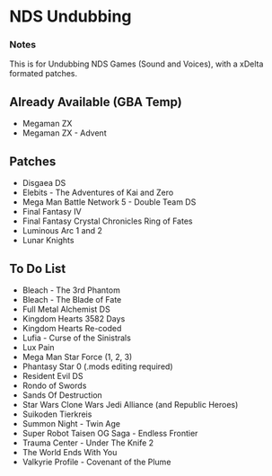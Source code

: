 # NDS Undubbing
### Notes
This is for Undubbing NDS Games (Sound and Voices), with a xDelta formated patches.

## Already Available (GBA Temp)

- Megaman ZX
- Megaman ZX - Advent

## Patches

- Disgaea DS
- Elebits - The Adventures of Kai and Zero
- Mega Man Battle Network 5 - Double Team DS
- Final Fantasy IV
- Final Fantasy Crystal Chronicles Ring of Fates
- Luminous Arc 1 and 2
- Lunar Knights

## To Do List

- Bleach - The 3rd Phantom
- Bleach - The Blade of Fate
- Full Metal Alchemist DS 
- Kingdom Hearts 3582 Days
- Kingdom Hearts Re-coded
- Lufia - Curse of the Sinistrals
- Lux Pain
- Mega Man Star Force (1, 2, 3)
- Phantasy Star 0 (.mods editing required)
- Resident Evil DS
- Rondo of Swords
- Sands Of Destruction
- Star Wars Clone Wars Jedi Alliance (and Republic Heroes)
- Suikoden Tierkreis
- Summon Night - Twin Age
- Super Robot Taisen OG Saga - Endless Frontier
- Trauma Center - Under The Knife 2
- The World Ends With You
- Valkyrie Profile - Covenant of the Plume
